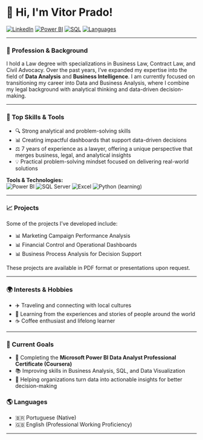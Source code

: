 # 👋 Hi, I'm Vitor Prado!

[![LinkedIn](https://img.shields.io/badge/LinkedIn-vitorcprado-blue?logo=linkedin&style=flat-square)](https://www.linkedin.com/in/vitorcprado/)
[![Power BI](https://img.shields.io/badge/Power%20BI-Data%20Visualization-F2C811?logo=powerbi&logoColor=black&style=flat-square)](https://powerbi.microsoft.com/)
[![SQL](https://img.shields.io/badge/SQL-Data%20Querying-4479A1?logo=postgresql&logoColor=white&style=flat-square)]()
[![Languages](https://img.shields.io/badge/Languages-PT%20%7C%20EN-green?style=flat-square)]()

---

### 💼 Profession & Background
I hold a Law degree with specializations in Business Law, Contract Law, and Civil Advocacy. Over the past years, I’ve expanded my expertise into the field of **Data Analysis** and **Business Intelligence**. I am currently focused on transitioning my career into Data and Business Analysis, where I combine my legal background with analytical thinking and data-driven decision-making.

---

### 🚀 Top Skills & Tools
- 🔍 Strong analytical and problem-solving skills  
- 📊 Creating impactful dashboards that support data-driven decisions  
- ⚖️ 7 years of experience as a lawyer, offering a unique perspective that merges business, legal, and analytical insights  
- 💡 Practical problem-solving mindset focused on delivering real-world solutions  

**Tools & Technologies:**  
![Power BI](https://img.shields.io/badge/-Power%20BI-F2C811?logo=powerbi&logoColor=black&style=flat-square)
![SQL Server](https://img.shields.io/badge/-SQL%20Server-CC2927?logo=microsoftsqlserver&logoColor=white&style=flat-square)
![Excel](https://img.shields.io/badge/-Excel-217346?logo=microsoftexcel&logoColor=white&style=flat-square)
![Python (learning)](https://img.shields.io/badge/-Python%20(learning)-3776AB?logo=python&logoColor=white&style=flat-square)

---

### 📈 Projects
Some of the projects I’ve developed include:  
- 📊 Marketing Campaign Performance Analysis  
- 📊 Financial Control and Operational Dashboards  
- 📊 Business Process Analysis for Decision Support  

These projects are available in PDF format or presentations upon request.

---

### 🌍 Interests & Hobbies
- ✈️ Traveling and connecting with local cultures  
- 🧳 Learning from the experiences and stories of people around the world  
- ☕ Coffee enthusiast and lifelong learner  

---

### 🎯 Current Goals
- 📜 Completing the **Microsoft Power BI Data Analyst Professional Certificate (Coursera)**  
- 📚 Improving skills in Business Analysis, SQL, and Data Visualization  
- 🚀 Helping organizations turn data into actionable insights for better decision-making  

### 🌎 Languages
- 🇧🇷 Portuguese (Native)  
- 🇬🇧 English (Professional Working Proficiency)  

---
